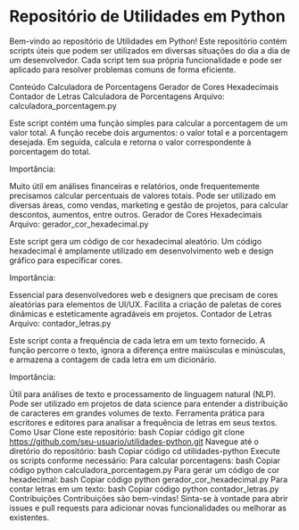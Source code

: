 # Repositório de Utilidades em Python

Bem-vindo ao repositório de Utilidades em Python! Este repositório contém scripts úteis que podem ser utilizados em diversas situações do dia a dia de um desenvolvedor. Cada script tem sua própria funcionalidade e pode ser aplicado para resolver problemas comuns de forma eficiente.

Conteúdo
Calculadora de Porcentagens
Gerador de Cores Hexadecimais
Contador de Letras
Calculadora de Porcentagens
Arquivo: calculadora_porcentagem.py

Este script contém uma função simples para calcular a porcentagem de um valor total. A função recebe dois argumentos: o valor total e a porcentagem desejada. Em seguida, calcula e retorna o valor correspondente à porcentagem do total.

Importância:

Muito útil em análises financeiras e relatórios, onde frequentemente precisamos calcular percentuais de valores totais.
Pode ser utilizado em diversas áreas, como vendas, marketing e gestão de projetos, para calcular descontos, aumentos, entre outros.
Gerador de Cores Hexadecimais
Arquivo: gerador_cor_hexadecimal.py

Este script gera um código de cor hexadecimal aleatório. Um código hexadecimal é amplamente utilizado em desenvolvimento web e design gráfico para especificar cores.

Importância:

Essencial para desenvolvedores web e designers que precisam de cores aleatórias para elementos de UI/UX.
Facilita a criação de paletas de cores dinâmicas e esteticamente agradáveis em projetos.
Contador de Letras
Arquivo: contador_letras.py

Este script conta a frequência de cada letra em um texto fornecido. A função percorre o texto, ignora a diferença entre maiúsculas e minúsculas, e armazena a contagem de cada letra em um dicionário.

Importância:

Útil para análises de texto e processamento de linguagem natural (NLP).
Pode ser utilizado em projetos de data science para entender a distribuição de caracteres em grandes volumes de texto.
Ferramenta prática para escritores e editores para analisar a frequência de letras em seus textos.
Como Usar
Clone este repositório:
bash
Copiar código
git clone https://github.com/seu-usuario/utilidades-python.git
Navegue até o diretório do repositório:
bash
Copiar código
cd utilidades-python
Execute os scripts conforme necessário:
Para calcular porcentagens:
bash
Copiar código
python calculadora_porcentagem.py
Para gerar um código de cor hexadecimal:
bash
Copiar código
python gerador_cor_hexadecimal.py
Para contar letras em um texto:
bash
Copiar código
python contador_letras.py
Contribuições
Contribuições são bem-vindas! Sinta-se à vontade para abrir issues e pull requests para adicionar novas funcionalidades ou melhorar as existentes.
